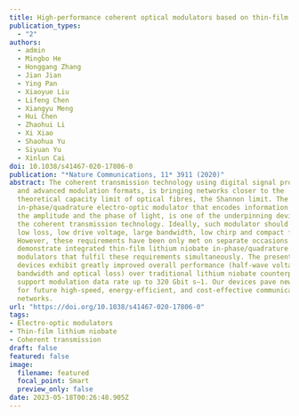 ```yaml
---
title: High-performance coherent optical modulators based on thin-film lithium niobate platform
publication_types:
  - "2"
authors:
  - admin
  - Mingbo He
  - Honggang Zhang
  - Jian Jian
  - Ying Pan
  - Xiaoyue Liu
  - Lifeng Chen
  - Xiangyu Meng
  - Hui Chen
  - Zhaohui Li
  - Xi Xiao
  - Shaohua Yu
  - Siyuan Yu
  - Xinlun Cai
doi: 10.1038/s41467-020-17806-0
publication: "*Nature Communications, 11* 3911 (2020)"
abstract: The coherent transmission technology using digital signal processing
  and advanced modulation formats, is bringing networks closer to the
  theoretical capacity limit of optical fibres, the Shannon limit. The
  in-phase/quadrature electro-optic modulator that encodes information on both
  the amplitude and the phase of light, is one of the underpinning devices for
  the coherent transmission technology. Ideally, such modulator should feature a
  low loss, low drive voltage, large bandwidth, low chirp and compact footprint.
  However, these requirements have been only met on separate occasions. Here, we
  demonstrate integrated thin-film lithium niobate in-phase/quadrature
  modulators that fulfil these requirements simultaneously. The presented
  devices exhibit greatly improved overall performance (half-wave voltage,
  bandwidth and optical loss) over traditional lithium niobate counterparts, and
  support modulation data rate up to 320 Gbit s−1. Our devices pave new routes
  for future high-speed, energy-efficient, and cost-effective communication
  networks.
url: "https://doi.org/10.1038/s41467-020-17806-0"
tags:
- Electro-optic modulators
- Thin-film lithium niobate
- Coherent transmission
draft: false
featured: false
image:
  filename: featured
  focal_point: Smart
  preview_only: false
date: 2023-05-18T00:26:48.905Z
---
```

